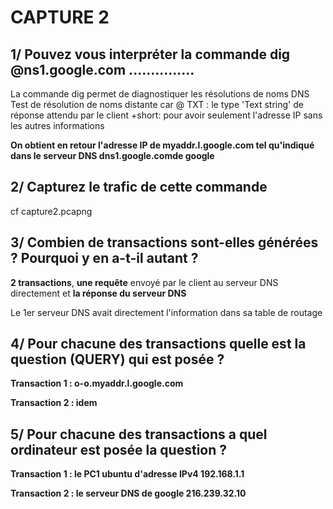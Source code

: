 # CAPTURE 2

## 1/ Pouvez vous interpréter la commande dig @ns1.google.com ...............

La commande dig permet de diagnostiquer les résolutions de noms DNS
Test de résolution de noms distante car @
TXT : le type 'Text string' de réponse attendu par le client
+short: pour avoir seulement l'adresse IP sans les autres informations

**On obtient en retour l'adresse IP de myaddr.l.google.com tel qu'indiqué dans le serveur DNS dns1.google.comde google**

## 2/ Capturez le trafic de cette commande

cf capture2.pcapng

## 3/ Combien de transactions sont-elles générées ? Pourquoi y en a-t-il autant ?

**2 transactions**, **une requête** envoyé par le client au serveur DNS directement et **la réponse du serveur DNS**

Le 1er serveur DNS avait directement l'information dans sa table de routage

## 4/ Pour chacune des transactions quelle est la question (QUERY) qui est posée ?

**Transaction 1 : o-o.myaddr.l.google.com**

**Transaction 2 : idem**


## 5/ Pour chacune des transactions a quel ordinateur est posée la question ?

**Transaction 1 : le PC1 ubuntu d'adresse IPv4 192.168.1.1**

**Transaction 2 : le serveur DNS de google 216.239.32.10**
